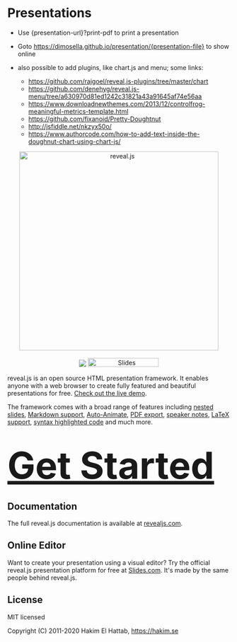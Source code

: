 # Presentations

- Use {presentation-url}?print-pdf to print a presentation
- Goto https://dimosella.github.io/presentation/{presentation-file} to show online

- also possible to add plugins, like chart.js and menu; some links:
  - https://github.com/rajgoel/reveal.js-plugins/tree/master/chart
  - https://github.com/denehyg/reveal.js-menu/tree/a630970d81ed1242c31821a43a91645af74e56aa
  - https://www.downloadnewthemes.com/2013/12/controlfrog-meaningful-metrics-template.html
  - https://github.com/fixanoid/Pretty-Doughtnut
  - http://jsfiddle.net/nkzyx50o/
  - https://www.authorcode.com/how-to-add-text-inside-the-doughnut-chart-using-chart-js/


<p align="center">
  <a href="https://revealjs.com">
  <img src="https://hakim-static.s3.amazonaws.com/reveal-js/logo/v1/reveal-black-text.svg" alt="reveal.js" width="450">
  </a>
  <br><br>
  <a href="https://github.com/hakimel/reveal.js/actions"><img src="https://github.com/hakimel/reveal.js/workflows/tests/badge.svg"></a>
  <a href="https://slides.com/"><img src="https://s3.amazonaws.com/static.slid.es/images/slides-github-banner-320x40.png?1" alt="Slides" width="160" height="20"></a>
</p>

reveal.js is an open source HTML presentation framework. It enables anyone with a web browser to create fully featured and beautiful presentations for free. [Check out the live demo](https://revealjs.com/).

The framework comes with a broad range of features including [nested slides](https://revealjs.com/vertical-slides/), [Markdown support](https://revealjs.com/markdown/), [Auto-Animate](https://revealjs.com/auto-animate/), [PDF export](https://revealjs.com/pdf-export/), [speaker notes](https://revealjs.com/speaker-view/), [LaTeX support](https://revealjs.com/math/), [syntax highlighted code](https://revealjs.com/code/) and much more.

<h1>
  <a href="https://revealjs.com/installation" style="font-size: 3em;">Get Started</a>
</h1>

## Documentation
The full reveal.js documentation is available at [revealjs.com](https://revealjs.com).

## Online Editor
Want to create your presentation using a visual editor? Try the official reveal.js presentation platform for free at [Slides.com](https://slides.com). It's made by the same people behind reveal.js.

## License

MIT licensed

Copyright (C) 2011-2020 Hakim El Hattab, https://hakim.se
